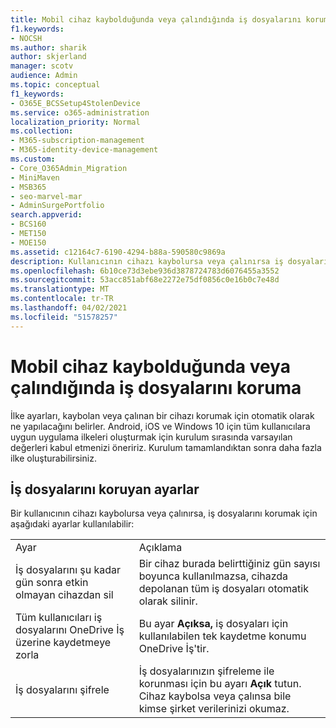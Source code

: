 ```yaml
---
title: Mobil cihaz kaybolduğunda veya çalındığında iş dosyalarını koruma
f1.keywords:
- NOCSH
ms.author: sharik
author: skjerland
manager: scotv
audience: Admin
ms.topic: conceptual
f1_keywords:
- O365E_BCSSetup4StolenDevice
ms.service: o365-administration
localization_priority: Normal
ms.collection:
- M365-subscription-management
- M365-identity-device-management
ms.custom:
- Core_O365Admin_Migration
- MiniMaven
- MSB365
- seo-marvel-mar
- AdminSurgePortfolio
search.appverid:
- BCS160
- MET150
- MOE150
ms.assetid: c12164c7-6190-4294-b88a-590580c9869a
description: Kullanıcının cihazı kaybolursa veya çalınırsa iş dosyalarını korumak için Microsoft 365 İş'te bulunan ayarlar hakkında bilgi edinebilirsiniz.
ms.openlocfilehash: 6b10ce73d3ebe936d3878724783d6076455a3552
ms.sourcegitcommit: 53acc851abf68e2272e75df0856c0e16b0c7e48d
ms.translationtype: MT
ms.contentlocale: tr-TR
ms.lasthandoff: 04/02/2021
ms.locfileid: "51578257"
---
```

# <a name="protect-work-files-when-a-mobile-device-is-lost-or-stolen"></a>Mobil cihaz kaybolduğunda veya çalındığında iş dosyalarını koruma

İlke ayarları, kaybolan veya çalınan bir cihazı korumak için otomatik olarak ne yapılacağını belirler. Android, iOS ve Windows 10 için tüm kullanıcılara uygun uygulama ilkeleri oluşturmak için kurulum sırasında varsayılan değerleri kabul etmenizi öneririz. Kurulum tamamlandıktan sonra daha fazla ilke oluşturabilirsiniz.
  
## <a name="settings-that-protect-work-files"></a>İş dosyalarını koruyan ayarlar

Bir kullanıcının cihazı kaybolursa veya çalınırsa, iş dosyalarını korumak için aşağıdaki ayarlar kullanılabilir:
  
|||
|:-----|:-----|
|Ayar  <br/> |Açıklama  <br/> |
|İş dosyalarını şu kadar gün sonra etkin olmayan cihazdan sil  <br/> |Bir cihaz burada belirttiğiniz gün sayısı boyunca kullanılmazsa, cihazda depolanan tüm iş dosyaları otomatik olarak silinir.  <br/> |
|Tüm kullanıcıları iş dosyalarını OneDrive İş üzerine kaydetmeye zorla  <br/> |Bu ayar **Açıksa,** iş dosyaları için kullanılabilen tek kaydetme konumu OneDrive İş'tir.  <br/> |
|İş dosyalarını şifrele  <br/> |İş dosyalarınızın şifreleme ile korunması için bu ayarı **Açık** tutun. Cihaz kaybolsa veya çalınsa bile kimse şirket verilerinizi okumaz.  <br/> |
   

